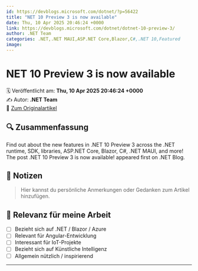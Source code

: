 ```yaml
---
id: https://devblogs.microsoft.com/dotnet/?p=56422
title: "NET 10 Preview 3 is now available"
date: Thu, 10 Apr 2025 20:46:24 +0000
link: https://devblogs.microsoft.com/dotnet/dotnet-10-preview-3/
author: .NET Team
categories: .NET,.NET MAUI,ASP.NET Core,Blazor,C#,.NET 10,Featured
image: 
---
```


# NET 10 Preview 3 is now available

🗓️ Veröffentlicht am: **Thu, 10 Apr 2025 20:46:24 +0000**  
✍️ Autor: **.NET Team**  
🔗 [Zum Originalartikel](https://devblogs.microsoft.com/dotnet/dotnet-10-preview-3/)

## 🔍 Zusammenfassung

Find out about the new features in .NET 10 Preview 3 across the .NET runtime, SDK, libraries, ASP.NET Core, Blazor, C#, .NET MAUI, and more! The post .NET 10 Preview 3 is now available! appeared first on .NET Blog. 

## 📌 Notizen

> Hier kannst du persönliche Anmerkungen oder Gedanken zum Artikel hinzufügen.

## 🧠 Relevanz für meine Arbeit

- [ ] Bezieht sich auf .NET / Blazor / Azure
- [ ] Relevant für Angular-Entwicklung
- [ ] Interessant für IoT-Projekte
- [ ] Bezieht sich auf Künstliche Intelligenz
- [ ] Allgemein nützlich / inspirierend

---
